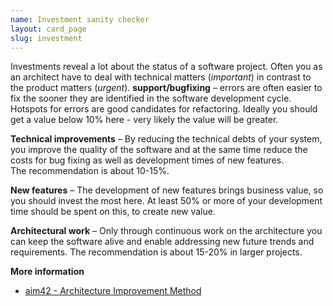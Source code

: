 ```yaml
---
name: Investment sanity checker
layout: card_page
slug: investment
---
```

Investments reveal a lot about the status of a software project.
Often you as an architect have to deal with technical matters (*important*) in contrast to the product matters (*urgent*).
**support/bugfixing** &ndash; errors are often easier to fix the sooner they are identified in the software development cycle.
Hotspots for errors are good candidates for refactoring.
Ideally you should get a value below 10% here - very likely the value will be greater.

**Technical improvements** &ndash; By reducing the technical debts of your system, you improve the quality of the software and at the same time reduce
the costs for bug fixing as well as development times of new features.  
The recommendation is about 10-15%.

**New features** &ndash; The development of new features brings business value,
so you should invest the most here.
At least 50% or more of your development time should be spent on this, to create new value.

**Architectural work** &ndash; Only through continuous work on the architecture
you can keep the software alive and enable addressing new future trends and requirements. The recommendation is about 15-20% in larger projects.

**More information**

* [aim42 - Architecture Improvement Method](https://www.aim42.org/)
